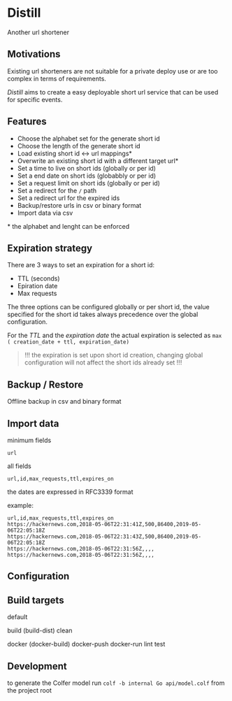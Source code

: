 # Distill

Another url shortener 

## Motivations

Existing url shorteners are not suitable for a private deploy use or are too complex in terms of requirements.

*Distill* aims to create a easy deployable short url service
that can be used for specific events.


## Features 

- Choose the alphabet set for the generate short id
- Choose the length of the generate short id
- Load existing short id <-> url mappings*
- Overwrite an existing short id with a different target url*
- Set a time to live on short ids (globally or per id) 
- Set a end date on short ids (globabbly or per id)
- Set a request limit on short ids (globally or per id)
- Set a redirect for the `/` path
- Set a redirect url for the expired ids
- Backup/restore urls in csv or binary format
- Import data via csv

\* the alphabet and lenght can be enforced

## Expiration strategy

There are 3 ways to set an expiration for a short id:

 - TTL (seconds)
 - Epiration date
 - Max requests

The three options can be configured globally or per short id, 
the value specified for the short id takes always precedence over the 
global configuration.

For the *TTL* and the *expiration date* the actual expiration is selected as 
` max ( creation_date + ttl, expiration_date) `

> !!! the expiration is set upon short id creation, changing global configuration 
> will not affect the short ids already set !!!

## Backup / Restore

Offline backup in csv and binary format

## Import data

minimum fields 

```
url
```

all fields 

```
url,id,max_requests,ttl,expires_on
```

the dates are expressed in RFC3339 format

example: 

```
url,id,max_requests,ttl,expires_on
https://hackernews.com,2018-05-06T22:31:41Z,500,86400,2019-05-06T22:05:18Z
https://hackernews.com,2018-05-06T22:31:43Z,500,86400,2019-05-06T22:05:18Z
https://hackernews.com,2018-05-06T22:31:56Z,,,,
https://hackernews.com,2018-05-06T22:31:56Z,,,,
```



## Configuration 





## Build targets

default 

build (build-dist)
clean 

docker (docker-build) 
docker-push 
docker-run 
lint 
test


## Development
to generate the Colfer model run 
`colf -b internal Go api/model.colf` from the project root